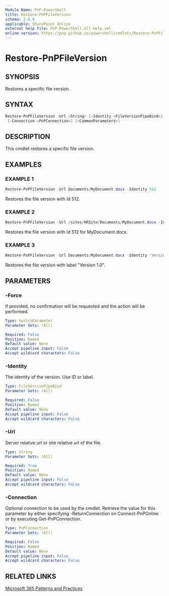 ```yaml
---
Module Name: PnP.PowerShell
title: Restore-PnPFileVersion
schema: 2.0.0
applicable: SharePoint Online
external help file: PnP.PowerShell.dll-Help.xml
online version: https://pnp.github.io/powershell/cmdlets/Restore-PnPFileVersion.html
---
```

 
# Restore-PnPFileVersion

## SYNOPSIS
Restores a specific file version.

## SYNTAX

```powershell
Restore-PnPFileVersion -Url <String> [-Identity <FileVersionPipeBind>] [-Force] 
 [-Connection <PnPConnection>] [<CommonParameters>]
```

## DESCRIPTION
This cmdlet restores a specific file version.

## EXAMPLES

### EXAMPLE 1
```powershell
Restore-PnPFileVersion -Url Documents/MyDocument.docx -Identity 512
```

Restores the file version with Id 512.

### EXAMPLE 2
```powershell
Restore-PnPFileVersion -Url /sites/HRSite/Documents/MyDocument.docx -Identity 512
```

Restores the file version with Id 512 for MyDocument.docx.

### EXAMPLE 3
```powershell
Restore-PnPFileVersion -Url Documents/MyDocument.docx -Identity "Version 1.0"
```

Restores the file version with label "Version 1.0".

## PARAMETERS

### -Force
If provided, no confirmation will be requested and the action will be performed.

```yaml
Type: SwitchParameter
Parameter Sets: (All)

Required: False
Position: Named
Default value: None
Accept pipeline input: False
Accept wildcard characters: False
```

### -Identity
The identity of the version. Use ID or label.

```yaml
Type: FileVersionPipeBind
Parameter Sets: (All)

Required: False
Position: Named
Default value: None
Accept pipeline input: False
Accept wildcard characters: False
```

### -Url
Server relative url or site relative url of the file. 

```yaml
Type: String
Parameter Sets: (All)

Required: True
Position: Named
Default value: None
Accept pipeline input: False
Accept wildcard characters: False
```

### -Connection
Optional connection to be used by the cmdlet. Retrieve the value for this parameter by either specifying -ReturnConnection on Connect-PnPOnline or by executing Get-PnPConnection.

```yaml
Type: PnPConnection
Parameter Sets: (All)

Required: False
Position: Named
Default value: None
Accept pipeline input: False
Accept wildcard characters: False
```

## RELATED LINKS

[Microsoft 365 Patterns and Practices](https://aka.ms/m365pnp)

